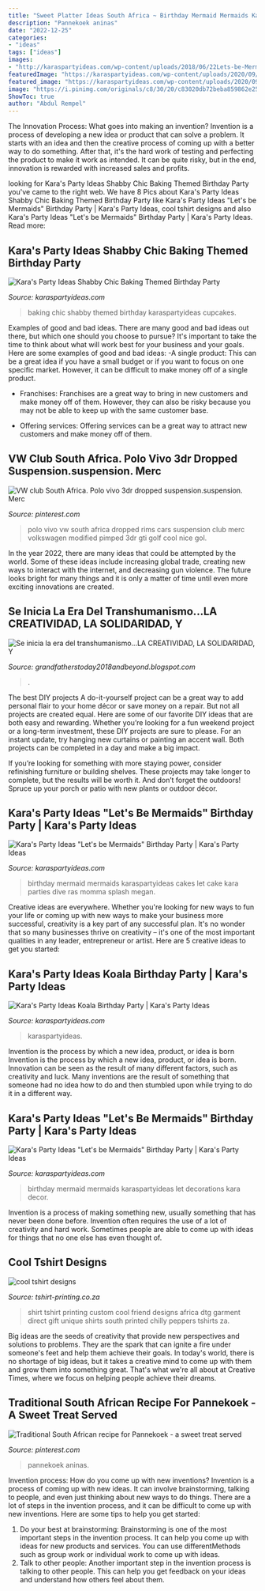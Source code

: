 ```yaml
---
title: "Sweet Platter Ideas South Africa ~ Birthday Mermaid Mermaids Karaspartyideas Let Decorations Kara Decor"
description: "Pannekoek aninas"
date: "2022-12-25"
categories:
- "ideas"
tags: ["ideas"]
images:
- "http://karaspartyideas.com/wp-content/uploads/2018/06/22Lets-be-Mermaids22-Birthday-Party-via-Karas-Party-Ideas-KarasPartyIdeas.com5_.jpg"
featuredImage: "https://karaspartyideas.com/wp-content/uploads/2020/09/Koala-Birthday-Party-via-Karas-Party-Ideas-KarasPartyIdeas.com4_-683x1024.jpg"
featured_image: "https://karaspartyideas.com/wp-content/uploads/2020/09/Koala-Birthday-Party-via-Karas-Party-Ideas-KarasPartyIdeas.com4_-683x1024.jpg"
image: "https://i.pinimg.com/originals/c8/30/20/c83020db72beba859862e253050e5e57.png"
ShowToc: true
author: "Abdul Rempel"
---
```



The Innovation Process: What goes into making an invention?
Invention is a process of developing a new idea or product that can solve a problem. It starts with an idea and then the creative process of coming up with a better way to do something. After that, it's the hard work of testing and perfecting the product to make it work as intended. It can be quite risky, but in the end, innovation is rewarded with increased sales and profits.

	

		
looking for Kara&#039;s Party Ideas Shabby Chic Baking Themed Birthday Party you've came to the right web. We have 8 Pics about Kara&#039;s Party Ideas Shabby Chic Baking Themed Birthday Party like Kara&#039;s Party Ideas &quot;Let&#039;s be Mermaids&quot; Birthday Party | Kara&#039;s Party Ideas, cool tshirt designs and also Kara&#039;s Party Ideas &quot;Let&#039;s be Mermaids&quot; Birthday Party | Kara&#039;s Party Ideas. Read more:
		
    
## Kara&#039;s Party Ideas Shabby Chic Baking Themed Birthday Party

<img loading=lazy src="https://karaspartyideas.com/wp-content/uploads/2016/02/Shabby-Chic-Baking-Themed-Birthday-Party-via-Karas-Party-Ideas-KarasPartyIdeas.com12.jpeg" onerror="this.onerror=null;this.src='https://tse2.mm.bing.net/th?id=OIP.IJDbORjP8mvragtuh1MdjQHaKn&amp;pid=15.1';" alt="Kara&#039;s Party Ideas Shabby Chic Baking Themed Birthday Party">

_Source: karaspartyideas.com_

>baking chic shabby themed birthday karaspartyideas cupcakes. 

	

Examples of good and bad ideas.
There are many good and bad ideas out there, but which one should you choose to pursue? It's important to take the time to think about what will work best for your business and your goals. Here are some examples of good and bad ideas: 
-A single product: This can be a great idea if you have a small budget or if you want to focus on one specific market. However, it can be difficult to make money off of a single product.

- Franchises: Franchises are a great way to bring in new customers and make money off of them. However, they can also be risky because you may not be able to keep up with the same customer base.

- Offering services: Offering services can be a great way to attract new customers and make money off of them.

    
## VW Club South Africa. Polo Vivo 3dr Dropped Suspension.suspension. Merc

<img loading=lazy src="https://s-media-cache-ak0.pinimg.com/736x/ed/8a/d5/ed8ad5d2bacfdfa1d3b362c33a46f328.jpg" onerror="this.onerror=null;this.src='https://tse4.mm.bing.net/th?id=OIP.totYtkeT5LgBHRBdZ-JWowHaE7&amp;pid=15.1';" alt="VW club South Africa. Polo vivo 3dr dropped suspension.suspension. Merc">

_Source: pinterest.com_

>polo vivo vw south africa dropped rims cars suspension club merc volkswagen modified pimped 3dr gti golf cool nice gol. 

	

In the year 2022, there are many ideas that could be attempted by the world. Some of these ideas include increasing global trade, creating new ways to interact with the internet, and decreasing gun violence. The future looks bright for many things and it is only a matter of time until even more exciting innovations are created.

    
## Se Inicia La Era Del Transhumanismo...LA CREATIVIDAD, LA SOLIDARIDAD, Y

<img loading=lazy src="https://lh6.googleusercontent.com/proxy/hoSRdJk8bQd6ULl5koB2qUJ3vYshuGYwIQ3r2BUG7drl51k8878VIZ77mleKIm6S6qw5qJFeEuZ853s7DkJVhJ4ljgo=w1200-h630-n-k-no-nu" onerror="this.onerror=null;this.src='https://tse4.mm.bing.net/th?id=OIP.YcSkkjHdc6J2xuMNK0pBlQHaFj&amp;pid=15.1';" alt="Se inicia la era del transhumanismo...LA CREATIVIDAD, LA SOLIDARIDAD, Y">

_Source: grandfatherstoday2018andbeyond.blogspot.com_

>. 

	

The best DIY projects
A do-it-yourself project can be a great way to add personal flair to your home décor or save money on a repair. But not all projects are created equal. Here are some of our favorite DIY ideas that are both easy and rewarding.
Whether you’re looking for a fun weekend project or a long-term investment, these DIY projects are sure to please. For an instant update, try hanging new curtains or painting an accent wall. Both projects can be completed in a day and make a big impact.

If you’re looking for something with more staying power, consider refinishing furniture or building shelves. These projects may take longer to complete, but the results will be worth it. And don’t forget the outdoors! Spruce up your porch or patio with new plants or outdoor décor.

    
## Kara&#039;s Party Ideas &quot;Let&#039;s Be Mermaids&quot; Birthday Party | Kara&#039;s Party Ideas

<img loading=lazy src="http://karaspartyideas.com/wp-content/uploads/2018/06/22Lets-be-Mermaids22-Birthday-Party-via-Karas-Party-Ideas-KarasPartyIdeas.com5_.jpg" onerror="this.onerror=null;this.src='https://tse1.mm.bing.net/th?id=OIP.3tQ3qbLf4RkpjZmFEj0R3gHaLF&amp;pid=15.1';" alt="Kara&#039;s Party Ideas &quot;Let&#039;s be Mermaids&quot; Birthday Party | Kara&#039;s Party Ideas">

_Source: karaspartyideas.com_

>birthday mermaid mermaids karaspartyideas cakes let cake kara parties dive ras momma splash megan. 

	

Creative ideas are everywhere. Whether you're looking for new ways to fun your life or coming up with new ways to make your business more successful, creativity is a key part of any successful plan. It's no wonder that so many businesses thrive on creativity – it's one of the most important qualities in any leader, entrepreneur or artist. Here are 5 creative ideas to get you started: 

    
## Kara&#039;s Party Ideas Koala Birthday Party | Kara&#039;s Party Ideas

<img loading=lazy src="https://karaspartyideas.com/wp-content/uploads/2020/09/Koala-Birthday-Party-via-Karas-Party-Ideas-KarasPartyIdeas.com4_-683x1024.jpg" onerror="this.onerror=null;this.src='https://tse1.mm.bing.net/th?id=OIP.DM-iAUVq2_D1OH_AqdScFgHaLG&amp;pid=15.1';" alt="Kara&#039;s Party Ideas Koala Birthday Party | Kara&#039;s Party Ideas">

_Source: karaspartyideas.com_

>karaspartyideas. 

	

Invention is the process by which a new idea, product, or idea is born
Invention is the process by which a new idea, product, or idea is born. Innovation can be seen as the result of many different factors, such as creativity and luck. Many inventions are the result of something that someone had no idea how to do and then stumbled upon while trying to do it in a different way.

    
## Kara&#039;s Party Ideas &quot;Let&#039;s Be Mermaids&quot; Birthday Party | Kara&#039;s Party Ideas

<img loading=lazy src="https://karaspartyideas.com/wp-content/uploads/2018/06/22Lets-be-Mermaids22-Birthday-Party-via-Karas-Party-Ideas-KarasPartyIdeas.com17.jpg" onerror="this.onerror=null;this.src='https://tse4.mm.bing.net/th?id=OIP.O9A1wgYqRLREUNmqMkSo_AHaLG&amp;pid=15.1';" alt="Kara&#039;s Party Ideas &quot;Let&#039;s be Mermaids&quot; Birthday Party | Kara&#039;s Party Ideas">

_Source: karaspartyideas.com_

>birthday mermaid mermaids karaspartyideas let decorations kara decor. 

	

Invention is a process of making something new, usually something that has never been done before. Invention often requires the use of a lot of creativity and hard work. Sometimes people are able to come up with ideas for things that no one else has even thought of.

    
## Cool Tshirt Designs

<img loading=lazy src="http://tshirt-printing.co.za/tshirtprint/wp-content/uploads/2012/12/full-clour-tshirt-printed-cool-tshirt.jpg" onerror="this.onerror=null;this.src='https://tse4.mm.bing.net/th?id=OIP.xA2DvczEztFcbqhKAyf4oAHaFn&amp;pid=15.1';" alt="cool tshirt designs">

_Source: tshirt-printing.co.za_

>shirt tshirt printing custom cool friend designs africa dtg garment direct gift unique shirts south printed chilly peppers tshirts za. 

	

Big ideas are the seeds of creativity that provide new perspectives and solutions to problems. They are the spark that can ignite a fire under someone's feet and help them achieve their goals. In today's world, there is no shortage of big ideas, but it takes a creative mind to come up with them and grow them into something great. That's what we're all about at Creative Times, where we focus on helping people achieve their dreams.

    
## Traditional South African Recipe For Pannekoek - A Sweet Treat Served

<img loading=lazy src="https://i.pinimg.com/originals/c8/30/20/c83020db72beba859862e253050e5e57.png" onerror="this.onerror=null;this.src='https://tse3.mm.bing.net/th?id=OIP.Z6veJLQC4IwkwAwMqwTNsAHaLG&amp;pid=15.1';" alt="Traditional South African recipe for Pannekoek - a sweet treat served">

_Source: pinterest.com_

>pannekoek aninas. 

	

Invention process: How do you come up with new inventions?
Invention is a process of coming up with new ideas. It can involve brainstorming, talking to people, and even just thinking about new ways to do things. There are a lot of steps in the invention process, and it can be difficult to come up with new inventions. Here are some tips to help you get started: 
1. Do your best at brainstorming: Brainstorming is one of the most important steps in the invention process. It can help you come up with ideas for new products and services. You can use differentMethods such as group work or individual work to come up with ideas. 
2. Talk to other people: Another important step in the invention process is talking to other people. This can help you get feedback on your ideas and understand how others feel about them. 

